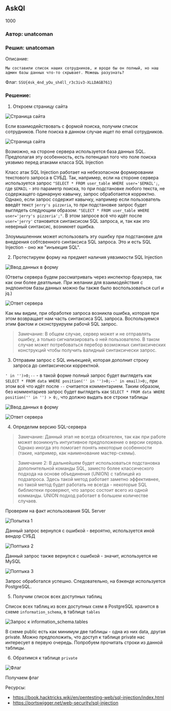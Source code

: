AskQl
-----
1000

### Автор: unatcoman
### Решил: unatcoman

Описание:
```
Мы составили список наших сотрудников, и вроде бы он полный, но наш админ базы данных что-то скрывает. Можешь разузнать?
```

Флаг: ``SSU{4sk_4nd_yOu_sh4ll_r3c3iv3-XLLDAGB761}``

### Решение:

1. Откроем страницу сайта

![Страница сайта](img/16.png)

Если взаимодействовать с формой поиска, получим список сотрудников. Поле поиска в данном случае ищет по email сотрудников.

![Страница сайта](img/17.png)

Возможно, на стороне сервера используется база данных SQL. Предполагая эту особенность, есть потенциал того что поле поиска уязвимо перед атаками класса SQL Injection

Класс атак SQL Injection работает на небезопасном формировании текстового запроса в СУБД. Так, например, если на стороне сервера используется запрос `"SELECT * FROM user_table WHERE user='$EMAIL';`, где `$EMAIL` - это параметр поиска, то при подстановке любого текста, не содержащего одинарную кавычку, запрос обработается корректно. Однако, если запрос содержит кавычку, например если пользователь введёт текст `jerry's pizzeria`, то при подстановке запрос будет выглядеть следующим образом: `"SELECT * FROM user_table WHERE user='jerry's pizzeria';"`. В этом запросе всё что идёт после `user='jerry'` становится синтаксисом SQL запроса, и, так как это неверный синтаксис, возникнет ошибка.

Злоумышленник может использовать эту ошибку при подстановке для внедрения собтсвенного синтаксиса SQL запроса. Это и есть SQL Injection - оно же "инъекция SQL".

2. Протестируем форму на предмет наличия уявзимости SQL Injection

![Ввод данных в форму](img/18.png)

(Ответы сервера будем рассматривать через инспектор браузера, так как они более деатльные. При желании для взаимодействия с эндпоинтом базы данных можно бы также было воспользоваться curl и jq.)

![Ответ сервера](img/19.png)

Как мы видим, при обработке запроса возникла ошибка, которая при этом возвращает нам часть синтаксиса SQL запроса.
Воспользуемся этим фактом и сконструируем рабочй SQL запрос.

> Замечание: В общем случае, сервер может и не отправлять ошибку, а только сигнализировать о ней пользователю. В таком случае может потребоваться перебор возможных синтаксических конструкций чтобы получить валидный синтаксически запрос.

3. Отправим запрос с SQL инъекцией, которая дополнит строку запроса до синтаксически корректной.

`' in '')>0;--` - в такой форме полный запрос будет выглядеть как `SELECT * FROM data WHERE position('' in '')>0;--' in email)>0;`, при этом всё что идёт после `--` считается комментарием. Таким образом, без комментариев запрос будет выглядеть как `SELECT * FROM data WHERE position('' in '') > 0;`, что должно выдать все строки таблицы

![Ввод данных в форму](img/20.png)

![Ответ сервера](img/21.png)

4. Определим версию SQL-сервера

> Замечание: Данный этап не всегда обязателен, так как при работе может возникнуть интуитивное предположение о версии сервра. Однако иногда это помогает понять некоторые особенности (такие, например, как наименование мастер-схемы).

> Замечание 2: В дальнейшем будет использоваться подстановка дополнительной команды SQL, заместо более классического подхода на основе объединения (UNION) с таблицей из подзапроса. Здесь такой метод работает заметно эффективнее, но такой метод будет работать не всегда - некоторые SQL библиотеки проверяют, что запрос состоит всего из одной комманды. UNION подход работает в большем количестве случаев.

Проверим на факт использования SQL Server

![Попытка 1](img/22.png)

Данный запрос вернулся с ошибкой - вероятно, используется иной вендор СУБД

![Поптыка 2](img/23.png)

Данный запрос также вернулся с ошибкой - значит, используется не MySQL

![Поптыка 3](img/24.png)

Запрос обработался успешно. Следовательно, на бэкенде используется PostgreSQL.

5. Получим список всех доступных таблиц

Список всех таблиц из всех доступных схем в PostgreSQL хранится в схеме `information_schema`, в таблице `tables`

![Запрос к information_schema.tables](img/25.png)

В схеме public есть как минимум две таблицы - одна из них data, другая private. Можно предположить, что доступ к таблице private нас интересует в первую очередь. Попробуем прочитать строки из данной таблицы.

6. Обратимся к таблице `private`

![Флаг](img/26.png)

Получаем флаг

Ресурсы:
- https://book.hacktricks.wiki/en/pentesting-web/sql-injection/index.html
- https://portswigger.net/web-security/sql-injection
